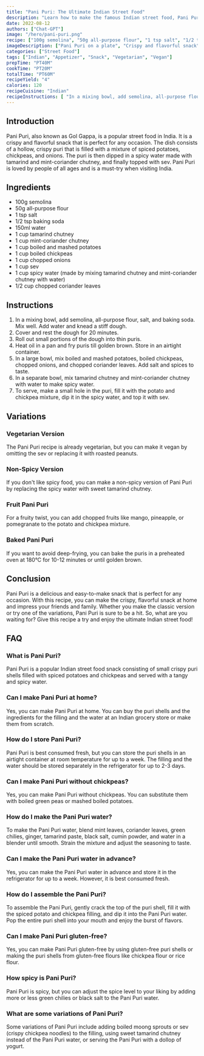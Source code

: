 ```yaml
---
title: "Pani Puri: The Ultimate Indian Street Food"
description: "Learn how to make the famous Indian street food, Pani Puri, with this easy-to-follow recipe. This crispy and flavorful snack is perfect for any occasion!"
date: 2022-08-12
authors: ["Chat-GPT"]
image: "/hero/pani-puri.png"
recipe: ["100g semolina", "50g all-purpose flour", "1 tsp salt", "1/2 tsp baking soda", "150ml water", "1 cup tamarind chutney", "1 cup mint-coriander chutney", "1 cup boiled and mashed potatoes", "1 cup boiled chickpeas", "1 cup chopped onions", "1 cup sev", "1 cup spicy water", "1/2 cup chopped coriander leaves"]
imageDescription: ["Pani Puri on a plate", "Crispy and flavorful snack", "Golden brown Puri filled with spicy water"]
categories: ["Street Food"]
tags: ["Indian", "Appetizer", "Snack", "Vegetarian", "Vegan"]
prepTime: "PT40M"
cookTime: "PT20M"
totalTime: "PT60M"
recipeYield: "4"
calories: 120
recipeCuisine: "Indian"
recipeInstructions: [ "In a mixing bowl, add semolina, all-purpose flour, salt, and baking soda. Mix well. Add water and knead a stiff dough. Cover and rest for 20 minutes. Roll out small portions of the dough into thin puris. Heat oil in a pan and fry puris till golden brown. Store in an airtight container. In a large bowl, mix boiled and mashed potatoes, boiled chickpeas, chopped onions, and chopped coriander leaves. Add salt and spices to taste. In a separate bowl, mix tamarind chutney and mint-coriander chutney with water to make spicy water. To serve, make a small hole in the puri, fill it with the potato and chickpea mixture, dip it in the spicy water, and top it with sev." ]
---
```


## Introduction

Pani Puri, also known as Gol Gappa, is a popular street food in India. It is a crispy and flavorful snack that is perfect for any occasion. The dish consists of a hollow, crispy puri that is filled with a mixture of spiced potatoes, chickpeas, and onions. The puri is then dipped in a spicy water made with tamarind and mint-coriander chutney, and finally topped with sev. Pani Puri is loved by people of all ages and is a must-try when visiting India.

## Ingredients

- 100g semolina
- 50g all-purpose flour
- 1 tsp salt
- 1/2 tsp baking soda
- 150ml water
- 1 cup tamarind chutney
- 1 cup mint-coriander chutney
- 1 cup boiled and mashed potatoes
- 1 cup boiled chickpeas
- 1 cup chopped onions
- 1 cup sev
- 1 cup spicy water (made by mixing tamarind chutney and mint-coriander chutney with water)
- 1/2 cup chopped coriander leaves

## Instructions

1. In a mixing bowl, add semolina, all-purpose flour, salt, and baking soda. Mix well. Add water and knead a stiff dough.
2. Cover and rest the dough for 20 minutes.
3. Roll out small portions of the dough into thin puris.
4. Heat oil in a pan and fry puris till golden brown. Store in an airtight container.
5. In a large bowl, mix boiled and mashed potatoes, boiled chickpeas, chopped onions, and chopped coriander leaves. Add salt and spices to taste.
6. In a separate bowl, mix tamarind chutney and mint-coriander chutney with water to make spicy water.
7. To serve, make a small hole in the puri, fill it with the potato and chickpea mixture, dip it in the spicy water, and top it with sev.

## Variations

### Vegetarian Version

The Pani Puri recipe is already vegetarian, but you can make it vegan by omitting the sev or replacing it with roasted peanuts.

### Non-Spicy Version

If you don't like spicy food, you can make a non-spicy version of Pani Puri by replacing the spicy water with sweet tamarind chutney.

### Fruit Pani Puri

For a fruity twist, you can add chopped fruits like mango, pineapple, or pomegranate to the potato and chickpea mixture.

### Baked Pani Puri

If you want to avoid deep-frying, you can bake the puris in a preheated oven at 180°C for 10-12 minutes or until golden brown.

## Conclusion

Pani Puri is a delicious and easy-to-make snack that is perfect for any occasion. With this recipe, you can make the crispy, flavorful snack at home and impress your friends and family. Whether you make the classic version or try one of the variations, Pani Puri is sure to be a hit. So, what are you waiting for? Give this recipe a try and enjoy the ultimate Indian street food!

## FAQ

### What is Pani Puri?

Pani Puri is a popular Indian street food snack consisting of small crispy puri shells filled with spiced potatoes and chickpeas and served with a tangy and spicy water.

### Can I make Pani Puri at home?

Yes, you can make Pani Puri at home. You can buy the puri shells and the ingredients for the filling and the water at an Indian grocery store or make them from scratch.

### How do I store Pani Puri?

Pani Puri is best consumed fresh, but you can store the puri shells in an airtight container at room temperature for up to a week. The filling and the water should be stored separately in the refrigerator for up to 2-3 days.

### Can I make Pani Puri without chickpeas?

Yes, you can make Pani Puri without chickpeas. You can substitute them with boiled green peas or mashed boiled potatoes.

### How do I make the Pani Puri water?

To make the Pani Puri water, blend mint leaves, coriander leaves, green chilies, ginger, tamarind paste, black salt, cumin powder, and water in a blender until smooth. Strain the mixture and adjust the seasoning to taste.

### Can I make the Pani Puri water in advance?

Yes, you can make the Pani Puri water in advance and store it in the refrigerator for up to a week. However, it is best consumed fresh.

### How do I assemble the Pani Puri?

To assemble the Pani Puri, gently crack the top of the puri shell, fill it with the spiced potato and chickpea filling, and dip it into the Pani Puri water. Pop the entire puri shell into your mouth and enjoy the burst of flavors.

### Can I make Pani Puri gluten-free?

Yes, you can make Pani Puri gluten-free by using gluten-free puri shells or making the puri shells from gluten-free flours like chickpea flour or rice flour.

### How spicy is Pani Puri?

Pani Puri is spicy, but you can adjust the spice level to your liking by adding more or less green chilies or black salt to the Pani Puri water.

### What are some variations of Pani Puri?

Some variations of Pani Puri include adding boiled moong sprouts or sev (crispy chickpea noodles) to the filling, using sweet tamarind chutney instead of the Pani Puri water, or serving the Pani Puri with a dollop of yogurt.